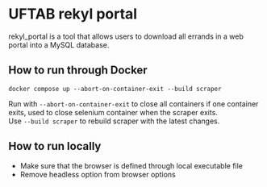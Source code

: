 # UFTAB rekyl portal 

rekyl_portal is a tool that allows users to download all errands in a web portal into a MySQL database.  


## How to run through Docker

`docker compose up --abort-on-container-exit --build scraper`  

Run with `--abort-on-container-exit` to close all containers if one container exits, used to 
close selenium container when the scraper exits.  
Use `--build scraper` to rebuild scraper with the latest changes.  

## How to run locally
- Make sure that the browser is defined through local executable file
- Remove headless option from browser options
  